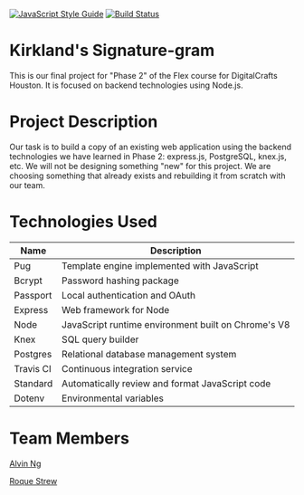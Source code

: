 [![JavaScript Style Guide](https://img.shields.io/badge/code_style-standard-brightgreen.svg)](https://standardjs.com)
[![Build Status](https://travis-ci.org/ngalvin93/kirkland-signature-gram.svg?branch=master)](https://travis-ci.org/ngalvin93/kirkland-signature-gram)
# Kirkland's Signature-gram

This is our final project for "Phase 2" of the Flex course for DigitalCrafts Houston. It is focused on backend technologies using Node.js.


# Project Description

Our task is to build a copy of an existing web application using the backend technologies we have learned in Phase 2: express.js, PostgreSQL, knex.js, etc. We will not be designing something "new" for this project. We are choosing something that already exists and rebuilding it from scratch with our team.


# Technologies Used
| Name      | Description                                         |
|-----------|-----------------------------------------------------|
| Pug       | Template engine implemented with JavaScript         |
| Bcrypt    | Password hashing package                            |
| Passport  | Local authentication and OAuth                      |
| Express   | Web framework for Node                              |
| Node      | JavaScript runtime environment built on Chrome's V8 |
| Knex      | SQL query builder                                   |
| Postgres  | Relational database management system               |
| Travis CI | Continuous integration service                      |
| Standard  | Automatically review and format JavaScript code     |
| Dotenv    | Environmental variables                             |


# Team Members

[Alvin Ng](https://github.com/ngalvin93)

[Roque Strew](https://github.com/roquestrew)
